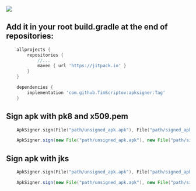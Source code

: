 [![](https://jitpack.io/v/TimScriptov/apksigner.svg)](https://jitpack.io/#TimScriptov/apksigner)

## Add it in your root build.gradle at the end of repositories:
```groovy
    allprojects {
        repositories {
            //...
            maven { url 'https://jitpack.io' }
        }
    }
```

```groovy
    dependencies {
        implementation 'com.github.TimScriptov:apksigner:Tag'
    }
```

## Sign apk with pk8 and x509.pem
```kotlin
    ApkSigner.sign(File("path/unsigned_apk.apk"), File("path/signed_apk.apk"), File("path/key.pk8"), File("path/key.x509.pem"))
```

```java
    ApkSigner.sign(new File("path/unsigned_apk.apk"), new File("path/signed_apk.apk"), new File("path/key.pk8"), new File("path/key.x509.pem"));
```

## Sign apk with jks
```kotlin
    ApkSigner.sign(File("path/unsigned_apk.apk"), File("path/signed_apk.apk"), File("path/key.jks"), "cert_pass", "cert_alias", "key_pass")
```

```java
    ApkSigner.sign(new File("path/unsigned_apk.apk"), new File("path/signed_apk.apk"), new File("path/key.jks"), "cert_pass", "cert_alias", "key_pass");
```
